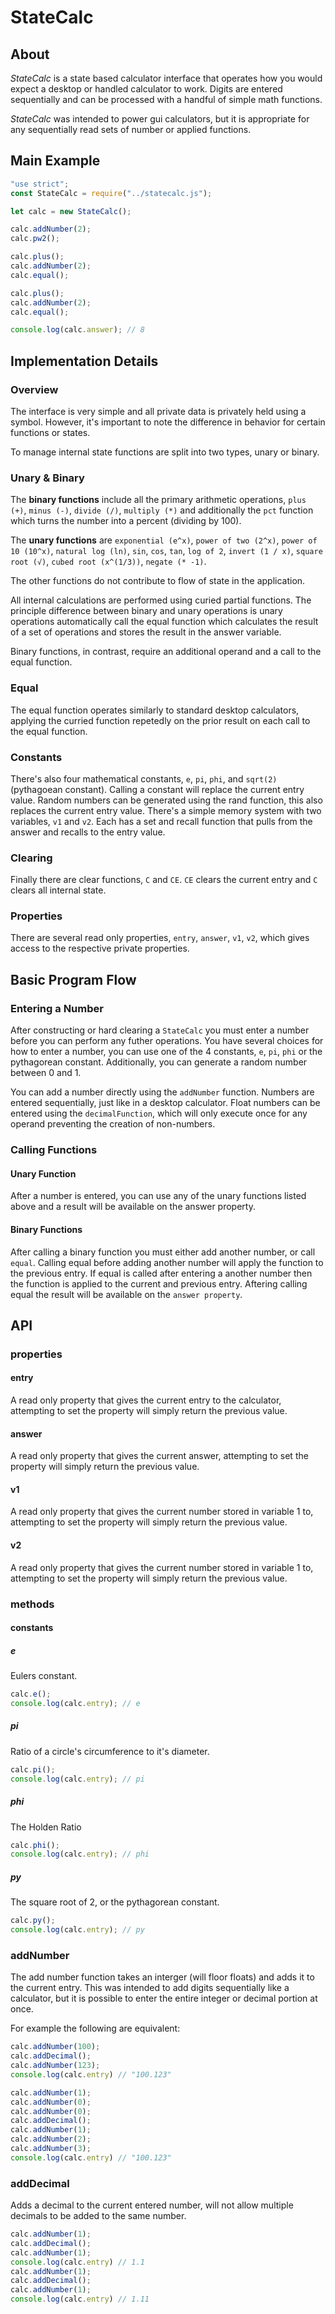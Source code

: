 # StateCalc

## About

*StateCalc* is a state based calculator interface that operates how
you would expect a desktop or handled calculator to work. Digits are entered
sequentially and can be processed with a handful of simple math functions.

*StateCalc* was intended to power gui calculators, but it is appropriate for any
sequentially read sets of number or applied functions.

## Main Example

```javascript
"use strict";
const StateCalc = require("../statecalc.js");

let calc = new StateCalc();

calc.addNumber(2);
calc.pw2();

calc.plus();
calc.addNumber(2);
calc.equal();

calc.plus();
calc.addNumber(2);
calc.equal();

console.log(calc.answer); // 8
```

## Implementation Details

### Overview

The interface is very simple and all private data is privately held using a
symbol. However, it's important to note the difference in behavior for certain
functions or states.

To manage internal state functions are split into two types, unary or binary.

### Unary & Binary

The **binary functions** include all the primary arithmetic operations,
`plus (+)`, `minus (-)`, `divide (/)`, `multiply (*)` and additionally the `pct`
function which turns the number into a percent (dividing by 100).

The **unary functions** are `exponential (e^x)`, `power of two (2^x)`,
`power of 10 (10^x)`, `natural log (ln)`, `sin`, `cos`, `tan`, `log of 2`,
`invert (1 / x)`, `square root (√)`, `cubed root (x^(1/3))`, `negate (* -1)`.

The other functions do not contribute to flow of state in the application.

All internal calculations are performed using curied partial functions. The
principle difference between binary and unary operations is unary operations
automatically call the equal function which calculates the result of a set of
operations and stores the result in the answer variable.

Binary functions, in contrast, require an additional operand and a call to the
equal function.

### Equal

The equal function operates similarly to standard desktop calculators, applying 
the curried function repetedly on the prior result on each call to the equal
function.

### Constants

There's also four mathematical constants, `e`, `pi`, `phi`, and `sqrt(2)`
(pythagoean constant). Calling a constant will replace the current entry value.
Random numbers can be generated using the rand function, this also replaces the
current entry value. There's a simple memory system with two variables, `v1` and
`v2`. Each has a set and recall function that pulls from the answer and recalls
to the entry value.

### Clearing

Finally there are clear functions, `C` and `CE`. `CE` clears the current entry
and `C` clears all internal state.

### Properties

There are several read only properties, `entry`, `answer`, `v1`, `v2`, which
gives access to the respective private properties.

## Basic Program Flow

### Entering a Number

After constructing or hard clearing a `StateCalc` you must enter a number before
you can perform any futher operations. You have several choices for how to enter
a number, you can use one of the 4 constants, `e`, `pi`, `phi` or the
pythagorean constant. Additionally, you can generate a random number between 0
and 1.

You can add a number directly using the `addNumber` function.
Numbers are entered sequentially, just like in a desktop calculator. Float
numbers can be entered using the `decimalFunction`, which will only execute once
for any operand preventing the creation of non-numbers.

### Calling Functions

#### Unary Function

After a number is entered, you can use any of the unary functions listed above
and a result will be available on the answer property.

#### Binary Functions

After calling a binary function you must either add another number, or call
`equal`. Calling equal before adding another number will apply the function
to the previous entry. If equal is called after entering a another number then
the function is applied to the current and previous entry. Aftering calling
equal the result will be available on the `answer property`.

## API

### properties

#### entry

A read only property that gives the current entry to the calculator, attempting
to set the property will simply return the previous value.

#### answer

A read only property that gives the current answer, attempting
to set the property will simply return the previous value.

#### v1

A read only property that gives the current number stored in variable 1 to,
attempting to set the property will simply return the previous value.

#### v2

A read only property that gives the current number stored in variable 1 to,
attempting to set the property will simply return the previous value.

### methods

#### constants

##### e

Eulers constant.

```javascript
calc.e();
console.log(calc.entry); // e
```

##### pi

Ratio of a circle's circumference to it's diameter.

```javascript
calc.pi();
console.log(calc.entry); // pi
```

##### phi


The Holden Ratio

```javascript
calc.phi();
console.log(calc.entry); // phi
```

##### py

The square root of 2, or the pythagorean constant.

```javascript
calc.py();
console.log(calc.entry); // py
```

### addNumber

The add number function takes an interger (will floor floats) and adds it
to the current entry. This was intended to add digits sequentially like a
calculator, but it is possible to enter the entire integer or decimal portion at
once.

For example the following are equivalent:

```javascript
calc.addNumber(100);
calc.addDecimal();
calc.addNumber(123);
console.log(calc.entry) // "100.123"

calc.addNumber(1);
calc.addNumber(0);
calc.addNumber(0);
calc.addDecimal();
calc.addNumber(1);
calc.addNumber(2);
calc.addNumber(3);
console.log(calc.entry) // "100.123"
```

### addDecimal

Adds a decimal to the current entered number, will not allow multiple decimals
to be added to the same number.

```javascript
calc.addNumber(1);
calc.addDecimal();
calc.addNumber(1);
console.log(calc.entry) // 1.1
calc.addNumber(1);
calc.addDecimal();
calc.addNumber(1);
console.log(calc.entry) // 1.11
```

